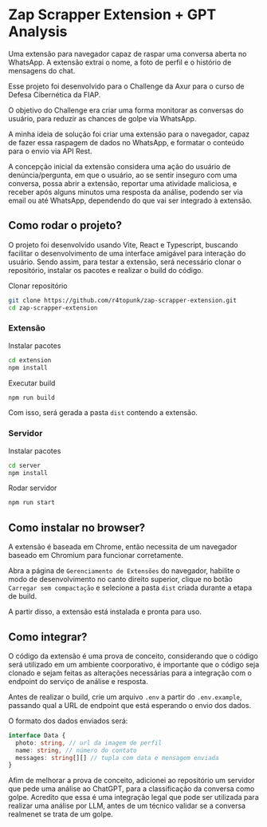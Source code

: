 # Zap Scrapper Extension + GPT Analysis

Uma extensão para navegador capaz de raspar uma conversa aberta no WhatsApp. A extensão extrai o nome, a foto de perfil e o histório de mensagens do chat.

Esse projeto foi desenvolvido para o Challenge da Axur para o curso de Defesa Cibernética da FIAP.

O objetivo do Challenge era criar uma forma monitorar as conversas do usuário, para reduzir as chances de golpe via WhatsApp.

A minha ideia de solução foi criar uma extensão para o navegador, capaz de fazer essa raspagem de dados no WhatsApp, e formatar o conteúdo para o envio via API Rest.

A concepção inicial da extensão considera uma ação do usuário de denúncia/pergunta, em que o usuário, ao se sentir inseguro com uma conversa, possa abrir a extensão, reportar uma atividade maliciosa, e receber após alguns minutos uma resposta da análise, podendo ser via email ou até WhatsApp, dependendo do que vai ser integrado à extensão.

## Como rodar o projeto?

O projeto foi desenvolvido usando Vite, React e Typescript, buscando facilitar o desenvolvimento de uma interface amigável para interação do usuário. Sendo assim, para testar a extensão, será necessário clonar o repositório, instalar os pacotes e realizar o build do código.

Clonar repositório
```bash
git clone https://github.com/r4topunk/zap-scrapper-extension.git
cd zap-scrapper-extension
```

### Extensão

Instalar pacotes
```bash
cd extension
npm install
```

Executar build
```bash
npm run build
```

Com isso, será gerada a pasta `dist` contendo a extensão.

### Servidor

Instalar pacotes
```bash
cd server
npm install
```

Rodar servidor
```bash
npm run start
```

## Como instalar no browser?

A extensão é baseada em Chrome, então necessita de um navegador baseado em Chromium para funcionar corretamente.

Abra a página de `Gerenciamento de Extensões` do navegador, habilite o modo de desenvolvimento no canto direito superior, clique no botão `Carregar sem compactação` e selecione a pasta `dist` criada durante a etapa de build.

A partir disso, a extensão está instalada e pronta para uso.

## Como integrar?

O código da extensão é uma prova de conceito, considerando que o código será utilizado em um ambiente coorporativo, é importante que o código seja clonado e sejam feitas as alterações necessárias para a integração com o endpoint do serviço de análise e resposta.

Antes de realizar o build, crie um arquivo `.env` a partir do `.env.example`, passando qual a URL de endpoint que está esperando o envio dos dados.

O formato dos dados enviados será:

```typescript
interface Data {
  photo: string, // url da imagem de perfil
  name: string, // número do contato
  messages: string[][] // tupla com data e mensagem enviada
}
```

Afim de melhorar a prova de conceito, adicionei ao repositório um servidor que pede uma análise ao ChatGPT, para a classificação da conversa como golpe. Acredito que essa é uma integração legal que pode ser utilizada para realizar uma análise por LLM, antes de um técnico validar se a conversa realmenet se trata de um golpe.